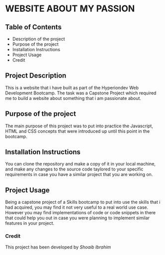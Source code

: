 # WEBSITE ABOUT MY PASSION

## Table of Contents
* Description of the project
* Purpose of the project
* Installation Instructions
* Project Usage
* Credit

## Project Description
This is a website that i have built as part of the Hyperiondev Web Development Bootcamp. The task was a Capstone Project which required me to build a website about something that i am passionate about.

## Purpose of the project
The main purpose of this project was to put into practice the Javascript, HTML and CSS concepts that were introduced up until this point in the bootcamp. 

## Installation Instructions
You can clone the repository and make a copy of it in your local machine, and make any changes to the source code taylored to your specific requirements in case you have a similar  project that you are working on.

 
## Project Usage
Being a capstone project of a Skills bootcamp to put into use the skills that i had acquired, you may find it not very useful to a real world use case. However you may find implementations of code or code snippets in there that could help you out in case you were planning to implement similar features in your project.

### Credit
This project has been developed by *Shoaib Ibrahim*  

